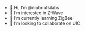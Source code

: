 - 👋 Hi, I’m @niobriotsilabs
- 👀 I’m interested in Z-Wave
- 🌱 I’m currently learning ZigBee
- 💞️ I’m looking to collaborate on UIC

<!---
niobriotsilabs/niobriotsilabs is a ✨ special ✨ repository because its `README.md` (this file) appears on your GitHub profile.
You can click the Preview link to take a look at your changes.
--->
